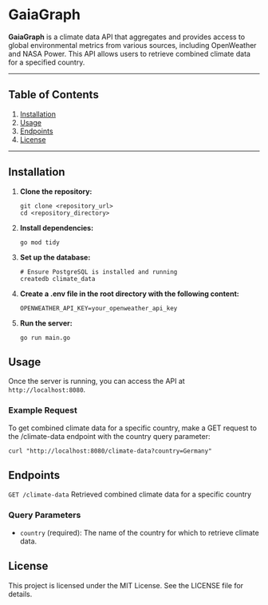 # GaiaGraph

**GaiaGraph** is a climate data API that aggregates and provides access to global environmental metrics from various sources, including OpenWeather and NASA Power. This API allows users to retrieve combined climate data for a specified country.

---

## Table of Contents
1. [Installation](#installation)
2. [Usage](#usage)
3. [Endpoints](#endpoints)
4. [License](#license)

---

## Installation

1. **Clone the repository:**
   ```
   git clone <repository_url>
   cd <repository_directory>
   ```

2. **Install dependencies:**
   ```
   go mod tidy
   ```

3. **Set up the database:**
   ```
   # Ensure PostgreSQL is installed and running
   createdb climate_data
   ```

4. **Create a .env file in the root directory with the following content:**
   ```
   OPENWEATHER_API_KEY=your_openweather_api_key
   ```

5. **Run the server:**
   ```
   go run main.go
   ```

## Usage

Once the server is running, you can access the API at `http://localhost:8080`.

### Example Request

To get combined climate data for a specific country, make a GET request to the /climate-data endpoint with the country query parameter:

```
curl "http://localhost:8080/climate-data?country=Germany"
```

## Endpoints

`GET /climate-data`
Retrieved combined climate data for a specific country

### Query Parameters
* `country` (required): The name of the country for which to retrieve climate data.

## License

This project is licensed under the MIT License. See the LICENSE file for details.